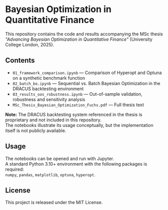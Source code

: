 # Bayesian Optimization in Quantitative Finance

This repository contains the code and results accompanying the MSc thesis  
*"Advancing Bayesian Optimization in Quantitative Finance"* (University College London, 2025).

## Contents
- `01_framework_comparison.ipynb` — Comparison of Hyperopt and Optuna on a synthetic benchmark function  
- `02_batch_bo.ipynb` — Sequential vs. Batch Bayesian Optimization in the DRACUS backtesting environment  
- `03_results_oos_robustness.ipynb` — Out-of-sample validation, robustness and sensitivity analysis  
- `MSc_Thesis_Bayesian_Optimization_Fuchs.pdf` — Full thesis text  

**Note:** The DRACUS backtesting system referenced in the thesis is proprietary and not included in this repository.  
The notebooks illustrate its usage conceptually, but the implementation itself is not publicly available.

## Usage
The notebooks can be opened and run with Jupyter.  
A standard Python 3.10+ environment with the following packages is required:  
`numpy`, `pandas`, `matplotlib`, `optuna`, `hyperopt`.  

## License
This project is released under the MIT License.
